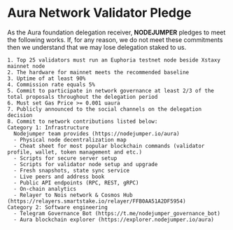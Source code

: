 # Aura Network Validator Pledge

As the Aura foundation delegation receiver, **NODEJUMPER** pledges to meet the following works. If, for any reason, we do not meet these commitments then we understand that we may lose delegation staked to us.

    1. Top 25 validators must run an Euphoria testnet node beside Xstaxy mainnet node
    2. The hardware for mainnet meets the recommended baseline    
    3. Uptime of at least 90%
    4. Commission rate equals 5%
    5. Commit to participate in network governance at least 2/3 of the total proposals throughout the delegation period
    6. Must set Gas Price >= 0.001 uaura
    7. Publicly announced to the social channels on the delegation decision
    8. Commit to network contributions listed below: 
    Category 1: Infrastructure
      Nodejumper team provides (https://nodejumper.io/aura)
      - Physical node decentralization map
      - Cheat sheet for most popular blockchain commands (validator profile, wallet, token management and etc.)
      - Scripts for secure server setup
      - Scripts for validator node setup and upgrade
      - Fresh snapshots, state sync service
      - Live peers and address book
      - Public API endpoints (RPC, REST, gRPC)
      - On-chain analytics
      - Relayer to Nois network & Cosmos Hub (https://relayers.smartstake.io/relayer/FFB0AA51A2DF5954)
    Category 2: Software engineering
      - Telegram Governance Bot (https://t.me/nodejumper_governance_bot)
      - Aura blockchain explorer (https://explorer.nodejumper.io/aura)
